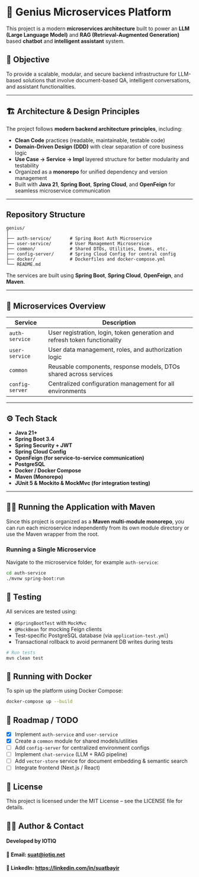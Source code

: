 # 🤖 Genius Microservices Platform

This project is a modern **microservices architecture** built to power an **LLM (Large Language Model)** and **RAG (Retrieval-Augmented Generation)** based **chatbot** and **intelligent assistant** system.

## 🚀 Objective

To provide a scalable, modular, and secure backend infrastructure for LLM-based solutions that involve document-based QA, intelligent conversations, and assistant functionalities.

---

## 🏗️ Architecture & Design Principles

The project follows **modern backend architecture principles**, including:

- **Clean Code** practices (readable, maintainable, testable code)
- **Domain-Driven Design (DDD)** with clear separation of core business logic
- **Use Case → Service → Impl** layered structure for better modularity and testability
- Organized as a **monorepo** for unified dependency and version management
- Built with **Java 21**, **Spring Boot**, **Spring Cloud**, and **OpenFeign** for seamless microservice communication

---

## Repository Structure

```
genius/
│
├── auth-service/       # Spring Boot Auth Microservice
├── user-service/       # User Management Microservice
├── common/             # Shared DTOs, Utilities, Enums, etc.
├── config-server/      # Spring Cloud Config for central config
├── docker/             # Dockerfiles and docker-compose.yml
└── README.md
```


The services are built using **Spring Boot**, **Spring Cloud**, **OpenFeign**, and **Maven**.

---

## 🔐 Microservices Overview

| Service           | Description                                                                 |
|-------------------|-----------------------------------------------------------------------------|
| `auth-service`    | User registration, login, token generation and refresh token functionality |
| `user-service`    | User data management, roles, and authorization logic                        |
| `common`          | Reusable components, response models, DTOs shared across services          |
| `config-server`   | Centralized configuration management for all environments                  |

---

## ⚙️ Tech Stack

- **Java 21+**
- **Spring Boot 3.4**
- **Spring Security + JWT**
- **Spring Cloud Config**
- **OpenFeign (for service-to-service communication)**
- **PostgreSQL**
- **Docker / Docker Compose**
- **Maven (Monorepo)**
- **JUnit 5 & Mockito & MockMvc (for integration testing)**

---

## 🏃‍♂️ Running the Application with Maven

Since this project is organized as a **Maven multi-module monorepo**, you can run each microservice independently from its own module directory or use the Maven wrapper from the root.

### Running a Single Microservice

Navigate to the microservice folder, for example `auth-service`:

```bash
cd auth-service
./mvnw spring-boot:run
```

## 🧪 Testing

All services are tested using:

- `@SpringBootTest` with `MockMvc`
- `@MockBean` for mocking Feign clients
- Test-specific PostgreSQL database (via `application-test.yml`)
- Transactional rollback to avoid permanent DB writes during tests

```bash
# Run tests
mvn clean test
```

## 🐳 Running with Docker
To spin up the platform using Docker Compose:

```bash
docker-compose up --build
```

## 📌 Roadmap / TODO

- [x] Implement `auth-service` and `user-service`
- [x] Create a `common` module for shared models/utilities
- [ ] Add `config-server` for centralized environment configs
- [ ] Implement `chat-service` (LLM + RAG pipeline)
- [ ] Add `vector-store` service for document embedding & semantic search
- [ ] Integrate frontend (Next.js / React)

## 📜 License
This project is licensed under the MIT License – see the LICENSE file for details.

## 👨‍💻 Author & Contact
#### Developed by IOTIQ
#### 📧 Email: suat@iotiq.net
#### 🔗 LinkedIn: https://linkedin.com/in/suatbayir